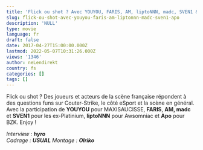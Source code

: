 ```yaml
---
title: 'Flick ou shot ? Avec YOUYOU, FARIS, AM, liptoNNN, madc, SVEN1 & Apo'
slug: flick-ou-shot-avec-youyou-faris-am-liptonnn-madc-sven1-apo
description: 'NULL'
type: movie
language: fr
draft: false
date: 2017-04-27T15:00:00.000Z
lastmod: 2022-05-07T10:31:26.000Z
views: '1346'
author: neLendirekt
country: fs
categories: []
tags: []
---
```

Flick ou shot ? Des joueurs et acteurs de la scène française répondent à des questions funs sur Couter-Strike, le côté eSport et la scène en général. Avec la participation de **YOUYOU** pour MAXISAUCISSE, **FARIS**, **AM, madc** et **SVEN1** pour les ex-Platinium, **liptoNNN** pour Awsomniac et **Apo** pour BZK. Enjoy !

_Interview : **hyro**_  
_Cadrage : **USUAL**_ 
_Montage : **Olriko**_
